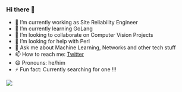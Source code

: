 ### Hi there 👋

- 🔭 I’m currently working as Site Reliability Engineer 
- 🌱 I’m currently learning GoLang
- 👯 I’m looking to collaborate on Computer Vision Projects
- 🤔 I’m looking for help with Perl
- 💬 Ask me about Machine Learning, Networks and other tech stuff
- 📫 How to reach me: [Twitter](https://twitter.com/ibr4him_s)
- 😄 Pronouns: he/him
- ⚡ Fun fact: Currently searching for one !!!


<img src="https://github-readme-stats.vercel.app/api?username=zeeshanovic&&show_icons=true&title_color=ffffff&icon_color=bb2acf&text_color=daf7dc&bg_color=151515">
